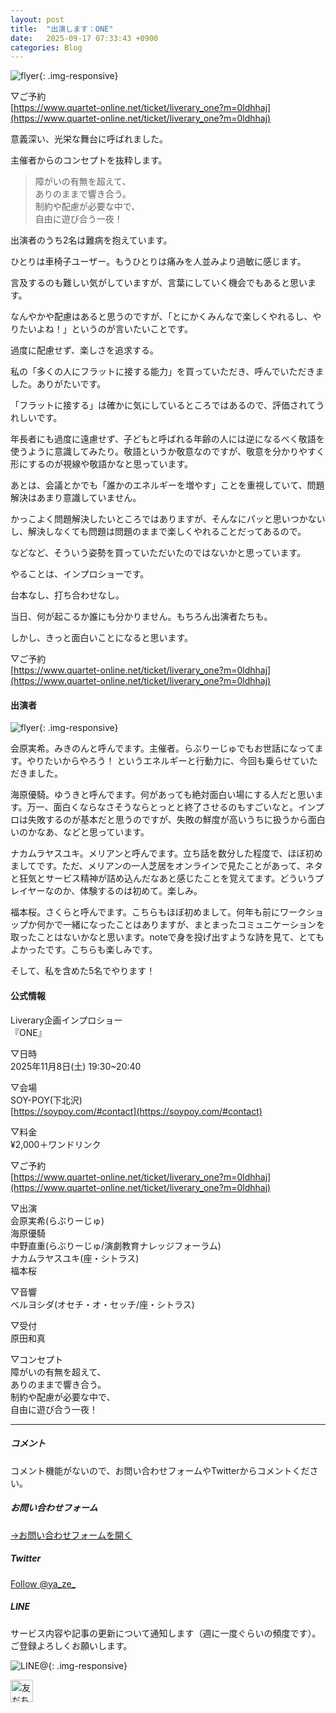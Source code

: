 ```yaml
---
layout: post
title:  "出演します：ONE"
date:   2025-09-17 07:33:43 +0900
categories: Blog
---
```


![flyer]({{site.baseurl}}/img/2025/20250917_01.jpg){: .img-responsive}

▽ご予約  
[https://www.quartet-online.net/ticket/liverary_one?m=0ldhhaj](https://www.quartet-online.net/ticket/liverary_one?m=0ldhhaj)


意義深い、光栄な舞台に呼ばれました。

主催者からのコンセプトを抜粋します。

> 障がいの有無を超えて、  
> ありのままで響き合う。  
> 制約や配慮が必要な中で、  
> 自由に遊び合う一夜！

出演者のうち2名は難病を抱えています。

ひとりは車椅子ユーザー。もうひとりは痛みを人並みより過敏に感じます。

言及するのも難しい気がしていますが、言葉にしていく機会でもあると思います。

なんやかや配慮はあると思うのですが、「とにかくみんなで楽しくやれるし、やりたいよね！」というのが言いたいことです。

過度に配慮せず、楽しさを追求する。

私の「多くの人にフラットに接する能力」を買っていただき、呼んでいただきました。ありがたいです。

「フラットに接する」は確かに気にしているところではあるので、評価されてうれしいです。

年長者にも過度に遠慮せず、子どもと呼ばれる年齢の人には逆になるべく敬語を使うように意識してみたり。敬語というか敬意なのですが、敬意を分かりやすく形にするのが視線や敬語かなと思っています。

あとは、会議とかでも「誰かのエネルギーを増やす」ことを重視していて、問題解決はあまり意識していません。

かっこよく問題解決したいところではありますが、そんなにパッと思いつかないし、解決しなくても問題は問題のままで楽しくやれることだってあるので。

などなど、そういう姿勢を買っていただいたのではないかと思っています。

やることは、インプロショーです。

台本なし、打ち合わせなし。

当日、何が起こるか誰にも分かりません。もちろん出演者たちも。

しかし、きっと面白いことになると思います。

▽ご予約  
[https://www.quartet-online.net/ticket/liverary_one?m=0ldhhaj](https://www.quartet-online.net/ticket/liverary_one?m=0ldhhaj)


#### 出演者

![flyer]({{site.baseurl}}/img/2025/20250917_02.jpg){: .img-responsive}

会原実希。みきのんと呼んでます。主催者。らぶりーじゅでもお世話になってます。やりたいからやろう！ というエネルギーと行動力に、今回も乗らせていただきました。
  
海原優騎。ゆうきと呼んでます。何があっても絶対面白い場にする人だと思います。万一、面白くならなさそうならとっとと終了させるのもすごいなと。インプロは失敗するのが基本だと思うのですが、失敗の鮮度が高いうちに扱うから面白いのかなあ、などと思っています。

ナカムラヤスユキ。メリアンと呼んでます。立ち話を数分した程度で、ほぼ初めましてです。ただ、メリアンの一人芝居をオンラインで見たことがあって、ネタと狂気とサービス精神が詰め込んだなあと感じたことを覚えてます。どういうプレイヤーなのか、体験するのは初めて。楽しみ。

福本桜。さくらと呼んでます。こちらもほぼ初めまして。何年も前にワークショップか何かで一緒になったことはありますが、まとまったコミュニケーションを取ったことはないかなと思います。noteで身を投げ出すような詩を見て、とてもよかったです。こちらも楽しみです。

そして、私を含めた5名でやります！

#### 公式情報

Liverary企画インプロショー  
『ONE』  

▽日時  
2025年11月8日(土) 19:30~20:40  

▽会場  
SOY-POY(下北沢)  
[https://soypoy.com/#contact](https://soypoy.com/#contact)


▽料金  
¥2,000＋ワンドリンク  

▽ご予約  
[https://www.quartet-online.net/ticket/liverary_one?m=0ldhhaj](https://www.quartet-online.net/ticket/liverary_one?m=0ldhhaj)

▽出演  
会原実希(らぶりーじゅ)  
海原優騎  
中野直重(らぶりーじゅ/演劇教育ナレッジフォーラム)  
ナカムラヤスユキ(座・シトラス)  
福本桜  

▽音響  
ベルヨシダ(オセチ・オ・セッチ/座・シトラス)

▽受付  
原田和真  

▽コンセプト  
障がいの有無を超えて、  
ありのままで響き合う。  
制約や配慮が必要な中で、  
自由に遊び合う一夜！


---
##### コメント
コメント機能がないので、お問い合わせフォームやTwitterからコメントください。

##### お問い合わせフォーム
[→お問い合わせフォームを開く]({{site.baseurl}}/docs/contact/)

##### Twitter

<a href="https://twitter.com/ya_ze_?ref_src=twsrc%5Etfw" class="twitter-follow-button" data-show-count="false">Follow @ya_ze_</a><script async src="https://platform.twitter.com/widgets.js" charset="utf-8"></script>


##### LINE

サービス内容や記事の更新について通知します（週に一度ぐらいの頻度です）。
ご登録よろしくお願いします。

![LINE@]({{site.baseurl}}/img/lineat.png){: .img-responsive}

<a href="https://line.me/R/ti/p/%40tqt3140x"><img height="36" border="0" alt="友だち追加" src="https://scdn.line-apps.com/n/line_add_friends/btn/ja.png"></a>
